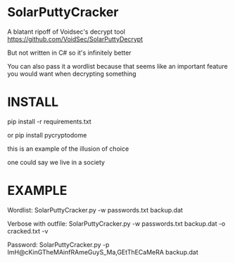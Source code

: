 # SolarPuttyCracker

A blatant ripoff of Voidsec's decrypt tool
https://github.com/VoidSec/SolarPuttyDecrypt

But not written in C# so it's infinitely better

You can also pass it a wordlist because that seems like an important feature you would want when decrypting something


# INSTALL

pip install -r requirements.txt

or pip install pycryptodome

this is an example of the illusion of choice

one could say we live in a society

# EXAMPLE

Wordlist:
SolarPuttyCracker.py -w passwords.txt backup.dat

Verbose with outfile:
SolarPuttyCracker.py -w passwords.txt backup.dat -o cracked.txt -v

Password:
SolarPuttyCracker.py -p ImH@cKinGTheMAinfRAmeGuyS_Ma,GEtThECaMeRA backup.dat
